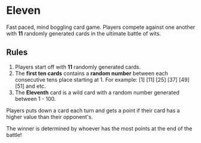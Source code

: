 # Eleven
Fast paced, mind boggling card game. Players compete against one another with **11** randomly generated cards in the ultimate battle of wits.

## Rules
1. Players start off with **11** randomly generated cards. <br/>
2. The **first ten cards** contains a **random number** between each consecutive tens place starting at 1. For example: [1] [11] [25] [37] [49] [51] and etc. <br/>
3. The **Eleventh** card is a wild card with a random number generated between 1 - 100.

Players puts down a card each turn and gets a point if their card has a higher value than their opponent's. <br/>

The winner is determined by whoever has the most points at the end of the battle!
